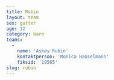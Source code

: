 ```yaml
---
title: Rubin
layout: team
sex: gutter
age: 12
category: barn
teams:
  -
    name: 'Askøy Rubin'
    kontaktperson: 'Monica Hanselmann'
    fiksid: '19565'
slug: rubin
---
```

